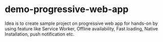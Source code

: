 # demo-progressive-web-app
Idea is to create sample project on progressive web app for hands-on by using feature like Service Worker, Offline availability, Fast loading, Native Installation, push notification etc.
